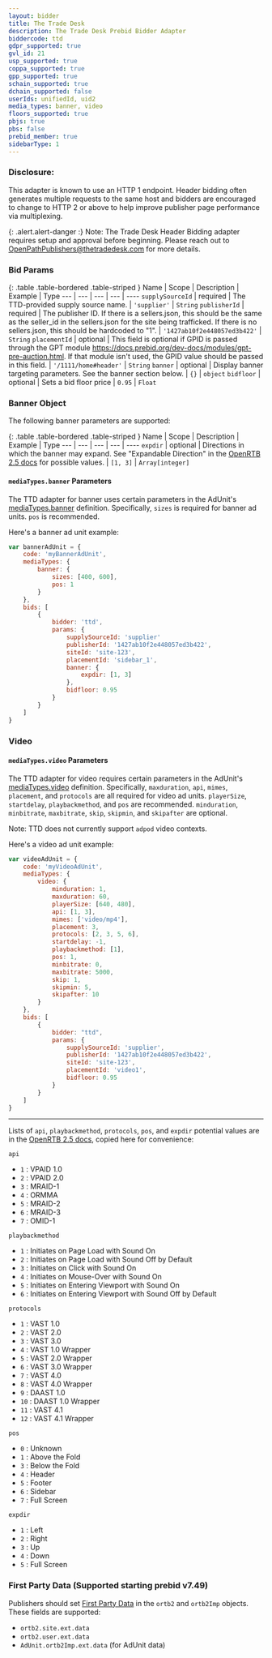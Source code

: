 ```yaml
---
layout: bidder
title: The Trade Desk
description: The Trade Desk Prebid Bidder Adapter
biddercode: ttd
gdpr_supported: true
gvl_id: 21
usp_supported: true
coppa_supported: true
gpp_supported: true
schain_supported: true
dchain_supported: false
userIds: unifiedId, uid2
media_types: banner, video
floors_supported: true
pbjs: true
pbs: false
prebid_member: true
sidebarType: 1
---
```


### Disclosure:

This adapter is known to use an HTTP 1 endpoint. Header bidding often generates multiple requests to the same host and bidders are encouraged to change to HTTP 2 or above to help improve publisher page performance via multiplexing.

{: .alert.alert-danger :}
Note: The Trade Desk Header Bidding adapter requires setup and approval before beginning. Please reach out to OpenPathPublishers@thetradedesk.com for more details.

### Bid Params

{: .table .table-bordered .table-striped }
Name | Scope | Description | Example | Type
--- | --- | --- | --- | ----
`supplySourceId` | required | The TTD-provided supply source name. | `'supplier'` | `String`
`publisherId` | required | The publisher ID. If there is a sellers.json, this should be the same as the seller_id in the sellers.json for the site being trafficked. If there is no sellers.json, this should be hardcoded to "1". | `'1427ab10f2e448057ed3b422'` | `String`
`placementId` | optional | This field is optional if GPID is passed through the GPT module https://docs.prebid.org/dev-docs/modules/gpt-pre-auction.html. If that module isn't used, the GPID value should be passed in this field. | `'/1111/home#header'` | `String`
`banner` | optional | Display banner targeting parameters. See the banner section below. | `{}` | `object`
`bidfloor` | optional | Sets a bid floor price | `0.95` | `Float`

### Banner Object

The following banner parameters are supported:

{: .table .table-bordered .table-striped }
Name | Scope | Description | Example | Type
--- | --- | --- | --- | ----
`expdir` | optional | Directions in which the banner may expand. See "Expandable Direction" in the [OpenRTB 2.5 docs](https://www.iab.com/wp-content/uploads/2016/03/OpenRTB-API-Specification-Version-2-5-FINAL.pdf) for possible values. | `[1, 3]` | `Array[integer]`

#### `mediaTypes.banner` Parameters

The TTD adapter for banner uses certain parameters in the AdUnit's
[mediaTypes.banner](https://docs.prebid.org/dev-docs/adunit-reference.html#adUnit.mediaTypes.banner) definition. Specifically, `sizes` is required for banner ad units. `pos` is recommended.

Here's a banner ad unit example:

```javascript
var bannerAdUnit = {
    code: 'myBannerAdUnit',
    mediaTypes: {
        banner: {
            sizes: [400, 600],
            pos: 1
        }
    },
    bids: [
        {
            bidder: 'ttd',
            params: {
                supplySourceId: 'supplier'
                publisherId: '1427ab10f2e448057ed3b422',
                siteId: 'site-123',
                placementId: 'sidebar_1',
                banner: {
                    expdir: [1, 3]
                },
                bidfloor: 0.95
            }
        }
    ]
}
```

### Video

#### `mediaTypes.video` Parameters

The TTD adapter for video requires certain parameters in the AdUnit's
[mediaTypes.video](https://docs.prebid.org/dev-docs/adunit-reference.html#adUnit.mediaTypes.video) definition. Specifically, `maxduration`, `api`, `mimes`, `placement`, and `protocols` are all required for video ad units. `playerSize`, `startdelay`, `playbackmethod`, and `pos` are recommended. `minduration`, `minbitrate`, `maxbitrate`, `skip`, `skipmin`, and `skipafter` are optional.

Note: TTD does not currently support `adpod` video contexts.

Here's a video ad unit example:

```javascript
var videoAdUnit = {
    code: 'myVideoAdUnit',
    mediaTypes: {
        video: {
            minduration: 1,
            maxduration: 60,
            playerSize: [640, 480],
            api: [1, 3],
            mimes: ['video/mp4'],
            placement: 3,
            protocols: [2, 3, 5, 6],
            startdelay: -1,
            playbackmethod: [1],
            pos: 1,
            minbitrate: 0,
            maxbitrate: 5000,
            skip: 1,
            skipmin: 5,
            skipafter: 10
        }
    },
    bids: [
        {
            bidder: "ttd",
            params: {
                supplySourceId: 'supplier',
                publisherId: '1427ab10f2e448057ed3b422',
                siteId: 'site-123',
                placementId: 'video1',
                bidfloor: 0.95
            }
        }
    ]
}
```

---
Lists of `api`, `playbackmethod`, `protocols`, `pos`, and `expdir` potential values are in the [OpenRTB 2.5 docs](https://www.iab.com/wp-content/uploads/2016/03/OpenRTB-API-Specification-Version-2-5-FINAL.pdf), copied here for convenience:

`api`

- `1` : VPAID 1.0
- `2` : VPAID 2.0
- `3` : MRAID-1
- `4` : ORMMA
- `5` : MRAID-2
- `6` : MRAID-3
- `7` : OMID-1

`playbackmethod`

- `1` : Initiates on Page Load with Sound On
- `2` : Initiates on Page Load with Sound Off by Default
- `3` : Initiates on Click with Sound On
- `4` : Initiates on Mouse-Over with Sound On
- `5` : Initiates on Entering Viewport with Sound On
- `6` : Initiates on Entering Viewport with Sound Off by Default

`protocols`

- `1` : VAST 1.0
- `2` : VAST 2.0
- `3` : VAST 3.0
- `4` : VAST 1.0 Wrapper
- `5` : VAST 2.0 Wrapper
- `6` : VAST 3.0 Wrapper
- `7` : VAST 4.0
- `8` : VAST 4.0 Wrapper
- `9` : DAAST 1.0
- `10` : DAAST 1.0 Wrapper
- `11` : VAST 4.1
- `12` : VAST 4.1 Wrapper

`pos`

- `0` :  Unknown
- `1` :  Above the Fold
- `3` :  Below the Fold
- `4` :  Header
- `5` :  Footer
- `6` :  Sidebar
- `7` :  Full Screen

`expdir`

- `1` : Left
- `2` : Right
- `3` : Up
- `4` : Down
- `5` : Full Screen

### First Party Data (Supported starting prebid v7.49)
Publishers should set [First Party Data](https://docs.prebid.org/features/firstPartyData.html) in the `ortb2` and `ortb2Imp` objects. These fields are supported: 

- `ortb2.site.ext.data`
- `ortb2.user.ext.data`
- `AdUnit.ortb2Imp.ext.data` (for AdUnit data)